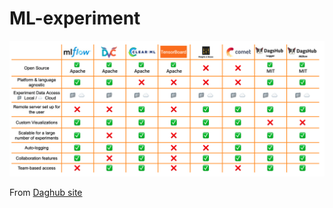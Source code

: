 # ML-experiment

![Diff image](https://github.com/reginold/ML-experiment/blob/main/images/MLops-experiment.png)

From [Daghub site](https://dagshub.com/blog/best-8-experiment-tracking-tools-for-machine-learning-2023/)